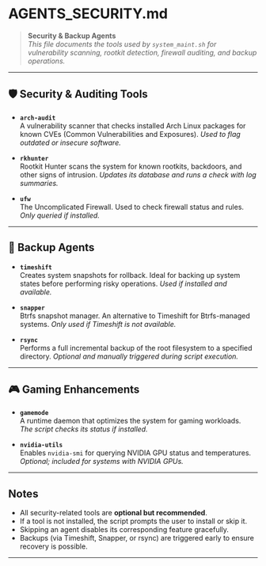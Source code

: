 # AGENTS_SECURITY.md

> **Security & Backup Agents**  
> _This file documents the tools used by `system_maint.sh` for vulnerability
scanning, rootkit detection, firewall auditing, and backup operations._

---

## 🛡️ Security & Auditing Tools

- **`arch-audit`**  
  A vulnerability scanner that checks installed Arch Linux packages for known
  CVEs (Common Vulnerabilities and Exposures).
  _Used to flag outdated or insecure software._

- **`rkhunter`**  
  Rootkit Hunter scans the system for known rootkits, backdoors, and other
  signs of intrusion.
  _Updates its database and runs a check with log summaries._

- **`ufw`**  
  The Uncomplicated Firewall. Used to check firewall status and rules.  
  _Only queried if installed._

---

## 💾 Backup Agents

- **`timeshift`**  
  Creates system snapshots for rollback. Ideal for backing up system states
  before performing risky operations.
  _Used if installed and available._

- **`snapper`**  
  Btrfs snapshot manager. An alternative to Timeshift for Btrfs-managed
  systems.
  _Only used if Timeshift is not available._

- **`rsync`**  
  Performs a full incremental backup of the root filesystem to a specified
  directory.
  _Optional and manually triggered during script execution._

---

## 🎮 Gaming Enhancements

- **`gamemode`**  
  A runtime daemon that optimizes the system for gaming workloads.  
  _The script checks its status if installed._

- **`nvidia-utils`**  
  Enables `nvidia-smi` for querying NVIDIA GPU status and temperatures.  
  _Optional; included for systems with NVIDIA GPUs._

---

## Notes

- All security-related tools are **optional but recommended**.
- If a tool is not installed, the script prompts the user to install or skip it.
- Skipping an agent disables its corresponding feature gracefully.
- Backups (via Timeshift, Snapper, or rsync) are triggered early to ensure
  recovery is possible.

---
